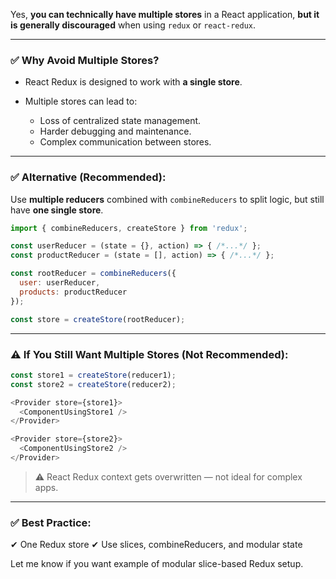 Yes, **you can technically have multiple stores** in a React application, **but it is generally discouraged** when using `redux` or `react-redux`.

---

### ✅ Why Avoid Multiple Stores?

* React Redux is designed to work with **a single store**.
* Multiple stores can lead to:

  * Loss of centralized state management.
  * Harder debugging and maintenance.
  * Complex communication between stores.

---

### ✅ Alternative (Recommended):

Use **multiple reducers** combined with `combineReducers` to split logic, but still have **one single store**.

```js
import { combineReducers, createStore } from 'redux';

const userReducer = (state = {}, action) => { /*...*/ };
const productReducer = (state = [], action) => { /*...*/ };

const rootReducer = combineReducers({
  user: userReducer,
  products: productReducer
});

const store = createStore(rootReducer);
```

---

### ⚠️ If You Still Want Multiple Stores (Not Recommended):

```js
const store1 = createStore(reducer1);
const store2 = createStore(reducer2);

<Provider store={store1}>
  <ComponentUsingStore1 />
</Provider>

<Provider store={store2}>
  <ComponentUsingStore2 />
</Provider>
```

> ⚠️ React Redux context gets overwritten — not ideal for complex apps.

---

### ✅ Best Practice:

✔ One Redux store
✔ Use slices, combineReducers, and modular state

Let me know if you want example of modular slice-based Redux setup.
